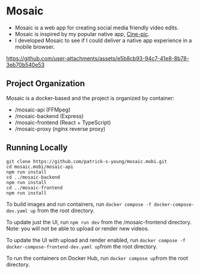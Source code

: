 # Mosaic

- Mosaic is a web app for creating social media friendly video edits.
- Mosaic is inspired by my popular native app, [Cine-pic](https://apps.apple.com/us/app/cine-pic-photo-video-montage/id923762113).
- I developed Mosaic to see if I could deliver a native app experience in a mobile browser.

https://github.com/user-attachments/assets/e5b8cb93-94c7-41e8-8b78-3eb70b540e53

## Project Organization
Mosaic is a docker-based and the project is organized by container:
- /mosaic-api (FFMpeg)
- /mosaic-backend (Express)
- /mosaic-frontend (React + TypeScript)
- /mosaic-proxy (nginx reverse proxy)


## Running Locally
```
git clone https://github.com/patrick-s-young/mosaic.mobi.git
cd mosaic.mobi/mosaic-api
npm run install
cd ../mosaic-backend
npm run install
cd ../mosaic-frontend
npm run install
```



To build images and run containers, run `docker compose -f docker-compose-dev.yaml up` from the root directory.

To update just the UI, run `npm run dev` from the /mosaic-frontend directory. Note: you will not be able to upload or render new videos.

To update the UI with upload and render enabled, run `docker compose -f docker-compose-frontend-dev.yaml up`from the root directory.

To run the containers on Docker Hub, run `docker compose up`from the root directory.
